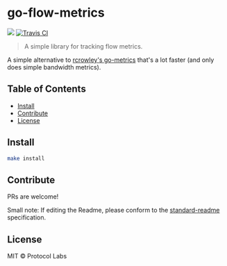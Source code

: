 go-flow-metrics
==================

[![](https://img.shields.io/badge/made%20by-Protocol%20Labs-blue.svg?style=flat-square)](https://protocol.ai)
[![Travis CI](https://travis-ci.org/libp2p/go-flow-metrics.svg?branch=master)](https://travis-ci.org/libp2p/go-flow-metrics)

> A simple library for tracking flow metrics.

A simple alternative to [rcrowley's
go-metrics](https://github.com/rcrowley/go-metrics) that's a lot faster (and
only does simple bandwidth metrics).

## Table of Contents

- [Install](#install)
- [Contribute](#contribute)
- [License](#license)

## Install

```sh
make install
```

## Contribute

PRs are welcome!

Small note: If editing the Readme, please conform to the [standard-readme](https://github.com/RichardLitt/standard-readme) specification.

## License

MIT © Protocol Labs
